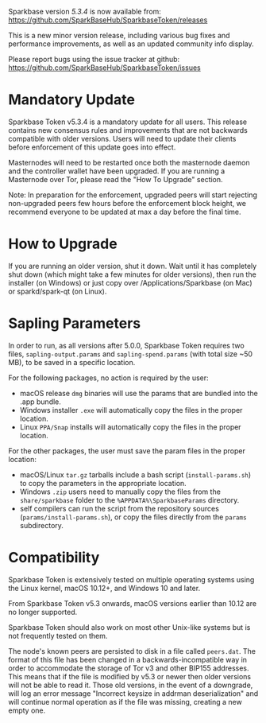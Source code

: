 Sparkbase version *5.3.4* is now available from:  <https://github.com/SparkBaseHub/SparkbaseToken/releases>

This is a new minor version release, including various bug fixes and performance improvements, as well as an updated community info display.

Please report bugs using the issue tracker at github: <https://github.com/SparkBaseHub/SparkbaseToken/issues>


Mandatory Update
==============

Sparkbase Token v5.3.4 is a mandatory update for all users. This release contains new consensus rules and improvements that are not backwards compatible with older versions. Users will need to update their clients before enforcement of this update goes into effect.

Masternodes will need to be restarted once both the masternode daemon and the controller wallet have been upgraded.
If you are running a Masternode over Tor, please read the "How To Upgrade" section.

Note: In preparation for the enforcement, upgraded peers will start rejecting non-upgraded peers few hours before the enforcement block height, we recommend everyone to be updated at max a day before the final time.

How to Upgrade
==============

If you are running an older version, shut it down. Wait until it has completely shut down (which might take a few minutes for older versions), then run the installer (on Windows) or just copy over /Applications/Sparkbase (on Mac) or sparkd/spark-qt (on Linux).

Sapling Parameters
==================

In order to run, as all versions after 5.0.0, Sparkbase Token requires two files, `sapling-output.params` and `sapling-spend.params` (with total size ~50 MB), to be saved in a specific location.

For the following packages, no action is required by the user:
- macOS release `dmg` binaries will use the params that are bundled into the .app bundle.
- Windows installer `.exe` will automatically copy the files in the proper location.
- Linux `PPA/Snap` installs will automatically copy the files in the proper location.

For the other packages, the user must save the param files in the proper location:
- macOS/Linux `tar.gz` tarballs include a bash script (`install-params.sh`) to copy the parameters in the appropriate location.
- Windows `.zip` users need to manually copy the files from the `share/sparkbase` folder to the `%APPDATA%\SparkbaseParams` directory.
- self compilers can run the script from the repository sources (`params/install-params.sh`), or copy the files directly from the `params` subdirectory.

Compatibility
==============

Sparkbase Token is extensively tested on multiple operating systems using the Linux kernel, macOS 10.12+, and Windows 10 and later.

From Sparkbase Token v5.3 onwards, macOS versions earlier than 10.12 are no longer supported.

Sparkbase Token should also work on most other Unix-like systems but is not frequently tested on them.

The node's known peers are persisted to disk in a file called `peers.dat`. The format of this file has been changed in a backwards-incompatible way in order to accommodate the storage of Tor v3 and other BIP155 addresses. This means that if the file is modified by v5.3 or newer then older versions will not be able to read it. Those old versions, in the event of a downgrade, will log an error message "Incorrect keysize in addrman deserialization" and will continue normal operation as if the file was missing, creating a new empty one.
